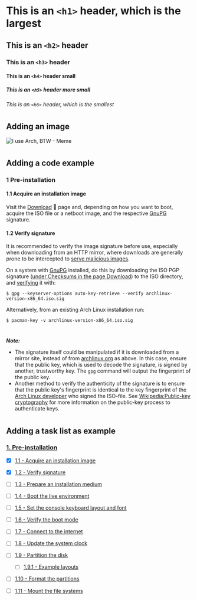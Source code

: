 # This is an `<h1>` header, which is the largest
## This is an `<h2>` header
### This is an `<h3>` header
#### This is an `<h4>` header small
##### This is an `<h5>` header more small
###### This is an `<h6>` header, which is the smallest
#
## Adding an image
![I use Arch, BTW - Meme](https://i.postimg.cc/1zd2FBqK/btwiusearch.png)
#
## Adding a code example
### 1 Pre-installation
#### 1.1 Acquire an installation image

Visit the [Download](https://archlinux.org/download/) 🔗 page and, depending on how you want to boot, acquire the ISO file or a netboot image, and the respective [GnuPG](https://wiki.archlinux.org/title/GnuPG) signature.
#### 1.2 Verify signature

It is recommended to verify the image signature before use, especially when downloading from an HTTP mirror, where downloads are generally prone to be intercepted to [serve malicious images](https://www2.cs.arizona.edu/stork/packagemanagersecurity/attacks-on-package-managers.html).

On a system with [GnuPG](https://wiki.archlinux.org/title/GnuPG) installed, do this by downloading the ISO PGP signature ([under Checksums in the page Download](https://archlinux.org/download/#checksums)) to the ISO directory, and [verifying](https://wiki.archlinux.org/title/GnuPG#Verify_a_signature) it with:

```
$ gpg --keyserver-options auto-key-retrieve --verify archlinux-version-x86_64.iso.sig
```

Alternatively, from an existing Arch Linux installation run:

```
$ pacman-key -v archlinux-version-x86_64.iso.sig
```
#
***Note:***
- The signature itself could be manipulated if it is downloaded from a mirror site, instead of from [archlinux.org](https://archlinux.org/download/) as above. In this case, ensure that the public key, which is used to decode the signature, is signed by another, trustworthy key. The ```gpg``` command will output the fingerprint of the public key.
- Another method to verify the authenticity of the signature is to ensure that the public key's fingerprint is identical to the key fingerprint of the [Arch Linux developer](https://archlinux.org/people/developers/) who signed the ISO-file. See [Wikipedia:Public-key cryptography](https://en.wikipedia.org/wiki/Public-key_cryptography) for more information on the public-key process to authenticate keys.
#

## Adding a task list as example
### [1. Pre-installation](https://wiki.archlinux.org/title/Installation_guide#Pre-installation)
- [x] [1.1 - Acquire an installation image](https://wiki.archlinux.org/title/Installation_guide#Acquire_an_installation_image)
- [x] [1.2 - Verify signature](https://wiki.archlinux.org/title/Installation_guide#Verify_signature)
- [ ] [1.3 - Prepare an installation medium](https://wiki.archlinux.org/title/Installation_guide#Prepare_an_installation_medium)
- [ ] [1.4 - Boot the live environment](https://wiki.archlinux.org/title/Installation_guide#Boot_the_live_environment)
- [ ] [1.5 - Set the console keyboard layout and font](https://wiki.archlinux.org/title/Installation_guide#Set_the_console_keyboard_layout_and_font)
- [ ] [1.6 - Verify the boot mode](https://wiki.archlinux.org/title/Installation_guide#Verify_the_boot_mode)
- [ ] [1.7 - Connect to the internet](https://wiki.archlinux.org/title/Installation_guide#Connect_to_the_internet)
- [ ] [1.8 - Update the system clock](https://wiki.archlinux.org/title/Installation_guide#Update_the_system_clock)
- [ ] [1.9 - Partition the disk](https://wiki.archlinux.org/title/Installation_guide#Partition_the_disks)
  - [ ] [1.9.1 - Example layouts](https://wiki.archlinux.org/title/Installation_guide#Example_layouts)
- [ ] [1.10 - Format the partitions](https://wiki.archlinux.org/title/Installation_guide#Format_the_partitions)
- [ ] [1.11 - Mount the file systems](https://wiki.archlinux.org/title/Installation_guide#Mount_the_file_systems)

